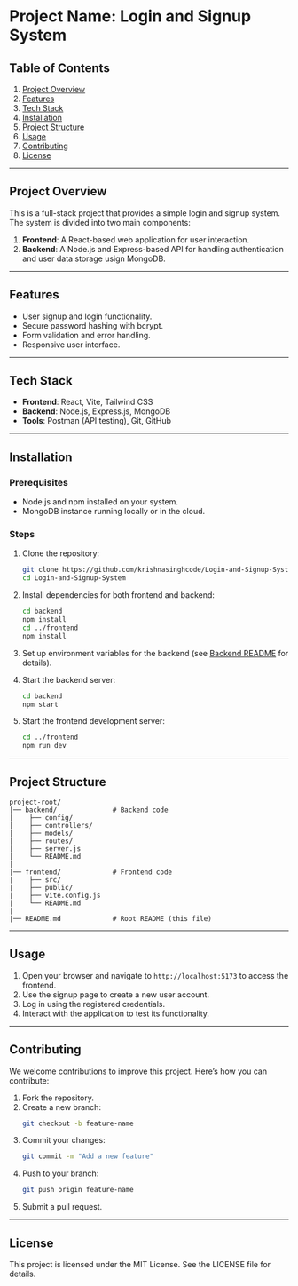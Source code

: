 # Project Name: Login and Signup System

## Table of Contents
1. [Project Overview](#project-overview)
2. [Features](#features)
3. [Tech Stack](#tech-stack)
4. [Installation](#installation)
5. [Project Structure](#project-structure)
6. [Usage](#usage)
7. [Contributing](#contributing)
8. [License](#license)

---

## Project Overview
This is a full-stack project that provides a simple login and signup system. The system is divided into two main components:

1. **Frontend**: A React-based web application for user interaction.
2. **Backend**: A Node.js and Express-based API for handling authentication and user data storage usign MongoDB.

---

## Features
- User signup and login functionality.
- Secure password hashing with bcrypt.
- Form validation and error handling.
- Responsive user interface.

---

## Tech Stack
- **Frontend**: React, Vite, Tailwind CSS
- **Backend**: Node.js, Express.js, MongoDB
- **Tools**: Postman (API testing), Git, GitHub

---

## Installation
### Prerequisites
- Node.js and npm installed on your system.
- MongoDB instance running locally or in the cloud.

### Steps
1. Clone the repository:
   ```bash
   git clone https://github.com/krishnasinghcode/Login-and-Signup-System.git
   cd Login-and-Signup-System
   ```

2. Install dependencies for both frontend and backend:
   ```bash
   cd backend
   npm install
   cd ../frontend
   npm install
   ```

3. Set up environment variables for the backend (see [Backend README](./backend/README.md) for details).

4. Start the backend server:
   ```bash
   cd backend
   npm start
   ```

5. Start the frontend development server:
   ```bash
   cd ../frontend
   npm run dev
   ```

---

## Project Structure
```
project-root/
|── backend/              # Backend code
|    ├── config/
|    ├── controllers/
|    ├── models/
|    ├── routes/
|    ├── server.js
|    └── README.md
|
|── frontend/             # Frontend code
|    ├── src/
|    ├── public/
|    ├── vite.config.js
|    └── README.md
|
|── README.md             # Root README (this file)
```

---

## Usage
1. Open your browser and navigate to `http://localhost:5173` to access the frontend.
2. Use the signup page to create a new user account.
3. Log in using the registered credentials.
4. Interact with the application to test its functionality.

---

## Contributing
We welcome contributions to improve this project. Here’s how you can contribute:

1. Fork the repository.
2. Create a new branch:
   ```bash
   git checkout -b feature-name
   ```
3. Commit your changes:
   ```bash
   git commit -m "Add a new feature"
   ```
4. Push to your branch:
   ```bash
   git push origin feature-name
   ```
5. Submit a pull request.

---

## License
This project is licensed under the MIT License. See the LICENSE file for details.


